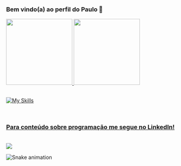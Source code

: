 ### Bem vindo(a) ao perfil do Paulo 👋

<div>
  <a href="https://github.com/pauloprata10">
  <img height="180em" src="https://github-readme-stats.vercel.app/api?username=pauloprata10&show_icons=true&theme=tokyonight&include_all_commits=true&count_private=true"/>
  <img height="180em" src="https://github-readme-stats.vercel.app/api/top-langs/?username=pauloprata10&layout=compact&langs_count=6&theme=tokyonight"/>
</div>
  
  <br>
  
  ![My Skills](https://skillicons.dev/icons?i=js,html,css,react,redux,vscode,git,figma)
 
 <br>
 
  ### Para conteúdo sobre programação me segue no LinkedIn!
  
  <br>
 
<div> 
  <a href="https://www.linkedin.com/in/paulo-prata-00270a238/" target="_blank"><img src="https://img.shields.io/badge/-LinkedIn-%230077B5?style=for-the-badge&logo=linkedin&logoColor=white" target="_blank"></a> 
 
  ![Snake animation](https://github.com/pauloprata10/pauloprata10/blob/output/github-contribution-grid-snake.svg)

</div>
